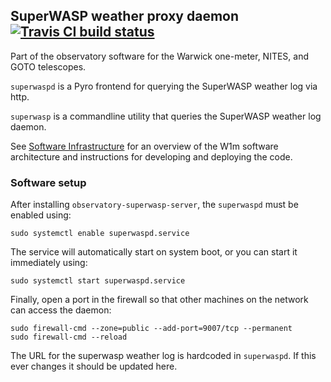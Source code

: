 
## SuperWASP weather proxy daemon [![Travis CI build status](https://travis-ci.org/warwick-one-metre/superwaspd.svg?branch=master)](https://travis-ci.org/warwick-one-metre/superwaspd)

Part of the observatory software for the Warwick one-meter, NITES, and GOTO telescopes.

`superwaspd` is a Pyro frontend for querying the SuperWASP weather log via http.

`superwasp` is a commandline utility that queries the SuperWASP weather log daemon.

See [Software Infrastructure](https://github.com/warwick-one-metre/docs/wiki/Software-Infrastructure) for an overview of the W1m software architecture and instructions for developing and deploying the code.

### Software setup
After installing `observatory-superwasp-server`, the `superwaspd` must be enabled using:
```
sudo systemctl enable superwaspd.service
```

The service will automatically start on system boot, or you can start it immediately using:
```
sudo systemctl start superwaspd.service
```

Finally, open a port in the firewall so that other machines on the network can access the daemon:
```
sudo firewall-cmd --zone=public --add-port=9007/tcp --permanent
sudo firewall-cmd --reload
```

The URL for the superwasp weather log is hardcoded in `superwaspd`.  If this ever changes it should be updated here.

